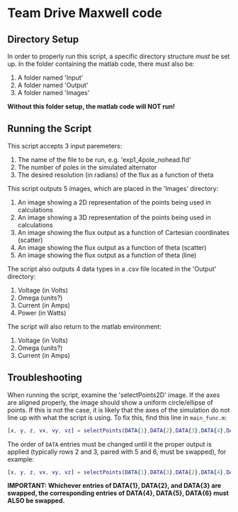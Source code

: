 # Team Drive Maxwell code

## Directory Setup
In order to properly run this script, a specific directory structure *must* be set up. In the folder containing the matlab code, there must also be:
1. A folder named 'Input'
2. A folder named 'Output'
3. A folder named 'Images'

**Without this folder setup, the matlab code will NOT run!**

## Running the Script
This script accepts 3 input paremeters:
1. The name of the file to be run, e.g. 'exp1_4pole_nohead.fld'
2. The number of poles in the simulated alternator
3. The desired resolution (in radians) of the flux as a function of theta

This script outputs 5 images, which are placed in the 'Images' directory:
1. An image showing a 2D representation of the points being used in calculations
2. An image showing a 3D representation of the points being used in calculations
3. An image showing the flux output as a function of Cartesian coordinates (scatter)
4. An image showing the flux output as a function of theta (scatter)
5. An image showing the flux output as a function of theta (line)

The script also outputs 4 data types in a .csv file located in the 'Output' directory:
1. Voltage (in Volts)
2. Omega (units?)
3. Current (in Amps)
4. Power (in Watts)

The script will also return to the matlab environment:
1. Voltage (in Volts)
2. Omega (units?)
3. Current (in Amps)

## Troubleshooting
When running the script, examine the 'selectPoints2D' image. If the axes are aligned properly, the image should show a uniform circle/ellipse of points. If this is not the case, it is likely that the axes of the simulation do not line up with what the script is using. To fix this, find this line in `main_func.m`:
```matlab
[x, y, z, vx, vy, vz] = selectPoints(DATA{1},DATA{2},DATA{3},DATA{4},DATA{5},DATA{6},rmin,rmax,zmax);
```
The order of `DATA` entries must be changed until it the proper output is applied (typically rows 2 and 3, paired with 5 and 6, must be swapped), for example:

```matlab
[x, y, z, vx, vy, vz] = selectPoints(DATA{1},DATA{3},DATA{2},DATA{4},DATA{6},DATA{5},rmin,rmax,zmax);
```

**IMPORTANT: Whichever entries of DATA{1}, DATA{2}, and DATA{3} are swapped, the corresponding entries of DATA{4}, DATA{5}, DATA{6} must ALSO be swapped.**

